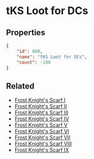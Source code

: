 # tKS Loot for DCs

<no description available>

## Properties

```json
{
    "id": 800,
    "name": "tKS Loot for DCs",
    "count": -100
}
```

## Related

- [Frost Knight's Scarf I](../items/21819-frost-knight-s-scarf-i.md)
- [Frost Knight's Scarf II](../items/21820-frost-knight-s-scarf-ii.md)
- [Frost Knight's Scarf III](../items/21821-frost-knight-s-scarf-iii.md)
- [Frost Knight's Scarf IV](../items/21822-frost-knight-s-scarf-iv.md)
- [Frost Knight's Scarf V](../items/21823-frost-knight-s-scarf-v.md)
- [Frost Knight's Scarf VI](../items/21824-frost-knight-s-scarf-vi.md)
- [Frost Knight's Scarf VII](../items/21825-frost-knight-s-scarf-vii.md)
- [Frost Knight's Scarf VIII](../items/21826-frost-knight-s-scarf-viii.md)
- [Frost Knight's Scarf IX](../items/21827-frost-knight-s-scarf-ix.md)

